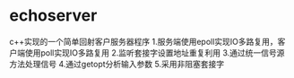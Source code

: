 # echoserver
c++实现的一个简单回射客户服务器程序
1.服务端使用epoll实现IO多路复用，客户端使用poll实现IO多路复用
2.监听套接字设置地址重复利用
3.通过统一信号源方法处理信号
4.通过getopt分析输入参数
5.采用非阻塞套接字
